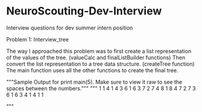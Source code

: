 NeuroScouting-Dev-Interview
===========================

Interview questions for dev summer intern position

Problem 1: Interview_tree

The way I approached this problem was to first create a list representation
of the values of the tree. (valueCalc and finalListBuilder functions) Then convert the list representation to a tree
data structure. (createTree function) The main function uses all the other functions to create the final tree.

"""Sample Output for print main(5). Make sure to view it raw to see the spaces between the numbers."""
"""
                1
            1
                4
        1
                4
            3
                6
    1
                6
            3
                7
        2
                7
            4
                8
1
                8
            4
                7
        2
                7
            3
                6
    1
                6
            3
                4
        1
                4
            1
                1

"""
